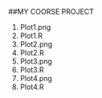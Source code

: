 ##MY COORSE PROJECT
1. Plot1.png
2. Plot1.R
1. Plot2.png
2. Plot2.R
1. Plot3.png
2. Plot3.R
1. Plot4.png
2. Plot4.R
